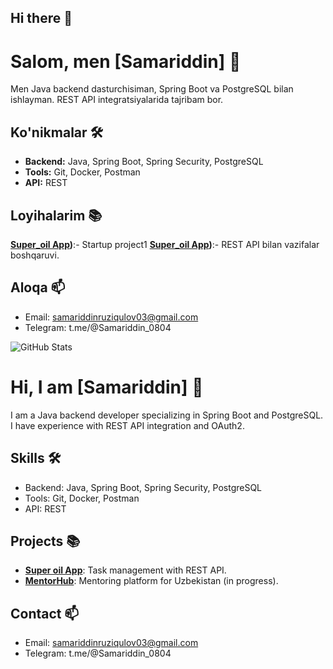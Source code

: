 ## Hi there 👋

# Salom, men [Samariddin] 👋
Men Java backend dasturchisiman, Spring Boot va PostgreSQL bilan ishlayman. REST API  integratsiyalarida tajribam bor.

## Ko'nikmalar 🛠️
- **Backend:** Java, Spring Boot, Spring Security, PostgreSQL
- **Tools:** Git, Docker, Postman
- **API:** REST

## Loyihalarim 📚
 **[Super_oil  App]((https://github.com/samariddin-08/IshJoy.uz)))**:- Startup project1
 **[Super_oil  App](https://github.com/MrXDomen/super_oil3.0))**:- REST API bilan vazifalar boshqaruvi.

## Aloqa 📫
- Email: samariddinruziqulov03@gmail.com
- Telegram: t.me/@Samariddin_0804

![GitHub Stats](https://github-readme-stats.vercel.app/api?username=yourusername&show_icons=true&theme=radical)

# Hi, I am [Samariddin] 👋
I am a Java backend developer specializing in Spring Boot and PostgreSQL. I have experience with REST API integration and OAuth2.

## Skills 🛠️
- Backend: Java, Spring Boot, Spring Security, PostgreSQL
- Tools: Git, Docker, Postman
- API: REST

## Projects 📚
- **[Super oil App](https://github.com/Samariddin/super-oil-app)**: Task management with REST API.
- **[MentorHub](https://github.com/Samariddin/mentorhub)**: Mentoring platform for Uzbekistan (in progress).

## Contact 📫
- Email: samariddinruziqulov03@gmail.com
- Telegram: t.me/@Samariddin_0804
